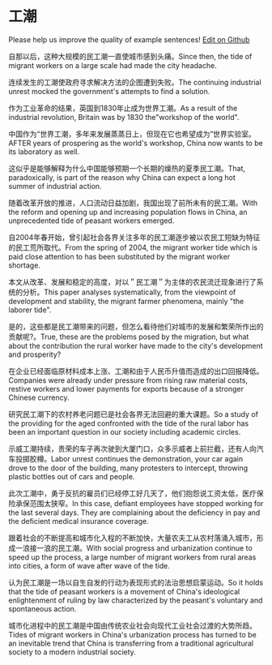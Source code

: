 # 工潮

Please help us improve the quality of example sentences! [Edit on Github](https://github.com/jiyushe/jiyu-example-sentence-source/blob/main/chinese/gongchao.md)

<p><span class="chinese">自那以后，这种大规模的民工潮一直使城市感到头痛。</span><span class="english">Since then, the tide of migrant workers on a large scale had made the city headache.</span></p>

<p><span class="chinese">连续发生的工潮使政府寻求解决方法的企图遭到失败。</span><span class="english">The continuing industrial unrest mocked the government's attempts to find a solution.</span></p>

<p><span class="chinese">作为工业革命的结果，英国到1830年止成为世界工潮。</span><span class="english">As a result of the industrial revolution, Britain was by 1830 the"workshop of the world".</span></p>

<p><span class="chinese">中国作为“世界工潮，多年来发展蒸蒸日上，但现在它也希望成为”世界实验室。</span><span class="english">AFTER years of prospering as the world's workshop, China now wants to be its laboratory as well.</span></p>

<p><span class="chinese">这似乎是能够解释为什么中国能够预期一个长期的燥热的夏季民工潮。</span><span class="english">That, paradoxically, is part of the reason why China can expect a long hot summer of industrial action.</span></p>

<p><span class="chinese">随着改革开放的推进，人口流动日益加剧，我国出现了前所未有的民工潮。</span><span class="english">With the reform and opening up and increasing population flows in China, an unprecedented tide of peasant workers emerged.</span></p>

<p><span class="chinese">自2004年春开始，曾引起社会各界关注多年的民工潮逐步被以农民工短缺为特征的民工荒所取代。</span><span class="english">From the spring of 2004, the migrant worker tide which is paid close attention to has been substituted by the migrant worker shortage.</span></p>

<p><span class="chinese">本文从改革、发展和稳定的高度，对以＂民工潮＂为主体的农民流迁现象进行了系统的分析。</span><span class="english">This paper analyses systematically, from the viewpoint of development and stability, the migrant farmer phenomena, mainly "the laborer tide".</span></p>

<p><span class="chinese">是的，这些都是民工潮带来的问题，但怎么看待他们对城市的发展和繁荣所作出的贡献呢?。</span><span class="english">True, these are the problems posed by the migration, but what about the contribution the rural worker have made to the city's development and prosperity?</span></p>

<p><span class="chinese">在企业已经面临原材料成本上涨、工潮和由于人民币升值而造成的出口回报降低。</span><span class="english">Companies were already under pressure from rising raw material costs, restive workers and lower payments for exports because of a stronger Chinese currency.</span></p>

<p><span class="chinese">研究民工潮下的农村养老问题已是社会各界无法回避的重大课题。</span><span class="english">So a study of the providing for the aged confronted with the tide of the rural labor has been an important question in our society including academic circles.</span></p>

<p><span class="chinese">示威工潮持续，贵荣的车子再次驶到大厦门口，众多示威者上前拦截，还有人向汽车投掷胶樽。</span><span class="english">Labor unrest continues the demonstration, your car again drove to the door of the building, many protesters to intercept, throwing plastic bottles out of cars and people.</span></p>

<p><span class="chinese">此次工潮中，勇于反抗的雇员们已经停工好几天了，他们抱怨说工资太低，医疗保险承保范围太狭窄。</span><span class="english">In this case, defiant employees have stopped working for the last several days. They are complaining about the deficiency in pay and the deficient medical insurance coverage.</span></p>

<p><span class="chinese">跟着社会的不断提高和城市化入程的不断加快，大量农夫工从农村落涌入城市，形成一浪接一浪的民工潮。</span><span class="english">With social progress and urbanization continue to speed up the process, a large number of migrant workers from rural areas into cities, a form of wave after wave of the tide.</span></p>

<p><span class="chinese">认为民工潮是一场以自生自发的行动为表现形式的法治思想启蒙运动。</span><span class="english">So it holds that the tide of peasant workers is a movement of China's ideological enlightenment of ruling by law characterized by the peasant's voluntary and spontaneous action.</span></p>

<p><span class="chinese">城市化进程中的民工潮是中国由传统农业社会向现代工业社会过渡的大势所趋。</span><span class="english">Tides of migrant workers in China's urbanization process has turned to be an inevitable trend that China is transferring from a traditional agricultural society to a modern industrial society.</span></p>


